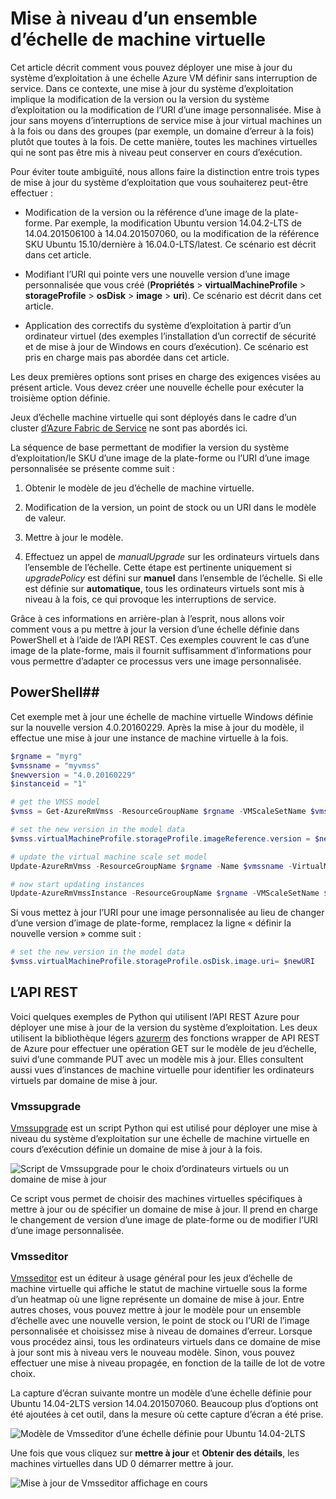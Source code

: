 <properties
    pageTitle="Déployer une application sur les jeux d’ordinateur virtuel échelle | Microsoft Azure"
    description="Déployer une application sur les jeux d’échelle de machine virtuelle"
    services="virtual-machine-scale-sets"
    documentationCenter=""
    authors="gbowerman"
    manager="timlt"
    editor=""
    tags="azure-resource-manager"/>

<tags
    ms.service="virtual-machine-scale-sets"
    ms.workload="na"
    ms.tgt_pltfrm="na"
    ms.devlang="na"
    ms.topic="article"
    ms.date="09/13/2016"
    ms.author="guybo"/>


# <a name="upgrade-a-virtual-machine-scale-set"></a>Mise à niveau d’un ensemble d’échelle de machine virtuelle

Cet article décrit comment vous pouvez déployer une mise à jour du système d’exploitation à une échelle Azure VM définir sans interruption de service. Dans ce contexte, une mise à jour du système d’exploitation implique la modification de la version ou la version du système d’exploitation ou la modification de l’URI d’une image personnalisée. Mise à jour sans moyens d’interruptions de service mise à jour virtual machines un à la fois ou dans des groupes (par exemple, un domaine d’erreur à la fois) plutôt que toutes à la fois. De cette manière, toutes les machines virtuelles qui ne sont pas être mis à niveau peut conserver en cours d’exécution.

Pour éviter toute ambiguïté, nous allons faire la distinction entre trois types de mise à jour du système d’exploitation que vous souhaiterez peut-être effectuer :

- Modification de la version ou la référence d’une image de la plate-forme. Par exemple, la modification Ubuntu version 14.04.2-LTS de 14.04.201506100 à 14.04.201507060, ou la modification de la référence SKU Ubuntu 15.10/dernière à 16.04.0-LTS/latest. Ce scénario est décrit dans cet article.

- Modifiant l’URI qui pointe vers une nouvelle version d’une image personnalisée que vous créé (**Propriétés** > **virtualMachineProfile** > **storageProfile** > **osDisk** > **image** > **uri**). Ce scénario est décrit dans cet article.

- Application des correctifs du système d’exploitation à partir d’un ordinateur virtuel (des exemples l’installation d’un correctif de sécurité et de mise à jour de Windows en cours d’exécution). Ce scénario est pris en charge mais pas abordée dans cet article.

Les deux premières options sont prises en charge des exigences visées au présent article. Vous devez créer une nouvelle échelle pour exécuter la troisième option définie.

Jeux d’échelle machine virtuelle qui sont déployés dans le cadre d’un cluster [d’Azure Fabric de Service](https://azure.microsoft.com/services/service-fabric/) ne sont pas abordés ici.

La séquence de base permettant de modifier la version du système d’exploitation/le SKU d’une image de la plate-forme ou l’URI d’une image personnalisée se présente comme suit :

1. Obtenir le modèle de jeu d’échelle de machine virtuelle.

2. Modification de la version, un point de stock ou un URI dans le modèle de valeur.

3. Mettre à jour le modèle.

4. Effectuez un appel de *manualUpgrade* sur les ordinateurs virtuels dans l’ensemble de l’échelle. Cette étape est pertinente uniquement si *upgradePolicy* est défini sur **manuel** dans l’ensemble de l’échelle. Si elle est définie sur **automatique**, tous les ordinateurs virtuels sont mis à niveau à la fois, ce qui provoque les interruptions de service.


Grâce à ces informations en arrière-plan à l’esprit, nous allons voir comment vous a pu mettre à jour la version d’une échelle définie dans PowerShell et à l’aide de l’API REST. Ces exemples couvrent le cas d’une image de la plate-forme, mais il fournit suffisamment d’informations pour vous permettre d’adapter ce processus vers une image personnalisée.

## <a name="powershell"></a>PowerShell##

Cet exemple met à jour une échelle de machine virtuelle Windows définie sur la nouvelle version 4.0.20160229. Après la mise à jour du modèle, il effectue une mise à jour une instance de machine virtuelle à la fois.

```powershell
$rgname = "myrg"
$vmssname = "myvmss"
$newversion = "4.0.20160229"
$instanceid = "1"

# get the VMSS model
$vmss = Get-AzureRmVmss -ResourceGroupName $rgname -VMScaleSetName $vmssname

# set the new version in the model data
$vmss.virtualMachineProfile.storageProfile.imageReference.version = $newversion

# update the virtual machine scale set model
Update-AzureRmVmss -ResourceGroupName $rgname -Name $vmssname -VirtualMachineScaleSet $vmss

# now start updating instances
Update-AzureRmVmssInstance -ResourceGroupName $rgname -VMScaleSetName $vmssname -InstanceId $instanceId
```

Si vous mettez à jour l’URI pour une image personnalisée au lieu de changer d’une version d’image de plate-forme, remplacez la ligne « définir la nouvelle version » comme suit :

```powershell
# set the new version in the model data
$vmss.virtualMachineProfile.storageProfile.osDisk.image.uri= $newURI
```


## <a name="the-rest-api"></a>L’API REST

Voici quelques exemples de Python qui utilisent l’API REST Azure pour déployer une mise à jour de la version du système d’exploitation. Les deux utilisent la bibliothèque légers [azurerm](https://pypi.python.org/pypi/azurerm) des fonctions wrapper de API REST de Azure pour effectuer une opération GET sur le modèle de jeu d’échelle, suivi d’une commande PUT avec un modèle mis à jour. Elles consultent aussi vues d’instances de machine virtuelle pour identifier les ordinateurs virtuels par domaine de mise à jour.

### <a name="vmssupgrade"></a>Vmssupgrade

 [Vmssupgrade](https://github.com/gbowerman/vmsstools) est un script Python qui est utilisé pour déployer une mise à niveau du système d’exploitation sur une échelle de machine virtuelle en cours d’exécution définie un domaine de mise à jour à la fois.

![Script de Vmssupgrade pour le choix d’ordinateurs virtuels ou un domaine de mise à jour](./media/virtual-machine-scale-sets-upgrade-scale-set/vmssupgrade-screenshot.png)

Ce script vous permet de choisir des machines virtuelles spécifiques à mettre à jour ou de spécifier un domaine de mise à jour. Il prend en charge le changement de version d’une image de plate-forme ou de modifier l’URI d’une image personnalisée.

### <a name="vmsseditor"></a>Vmsseditor

[Vmsseditor](https://github.com/gbowerman/vmssdashboard) est un éditeur à usage général pour les jeux d’échelle de machine virtuelle qui affiche le statut de machine virtuelle sous la forme d’un heatmap où une ligne représente un domaine de mise à jour. Entre autres choses, vous pouvez mettre à jour le modèle pour un ensemble d’échelle avec une nouvelle version, le point de stock ou l’URI de l’image personnalisée et choisissez mise à niveau de domaines d’erreur. Lorsque vous procédez ainsi, tous les ordinateurs virtuels dans ce domaine de mise à jour sont mis à niveau vers le nouveau modèle. Sinon, vous pouvez effectuer une mise à niveau propagée, en fonction de la taille de lot de votre choix.  

La capture d’écran suivante montre un modèle d’une échelle définie pour Ubuntu 14.04-2LTS version 14.04.201507060. Beaucoup plus d’options ont été ajoutées à cet outil, dans la mesure où cette capture d’écran a été prise.

![Modèle de Vmsseditor d’une échelle définie pour Ubuntu 14.04-2LTS](./media/virtual-machine-scale-sets-upgrade-scale-set/vmssEditor1.png)

Une fois que vous cliquez sur **mettre à jour** et **Obtenir des détails**, les machines virtuelles dans UD 0 démarrer mettre à jour.

![Mise à jour de Vmsseditor affichage en cours](./media/virtual-machine-scale-sets-upgrade-scale-set/vmssEditor2.png)
